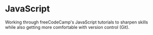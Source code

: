 # JavaScript

Working through freeCodeCamp's JavaScript tutorials to sharpen skills while also getting more comfortable with version control (Git).